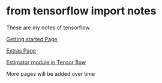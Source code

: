 # from tensorflow import notes

These are my notes of tensorflow.

[Getting started Page](Getting%20started)

[Extras Page](extras)

[Estimator module in Tensor flow](estimators)

More pages will be added over time
